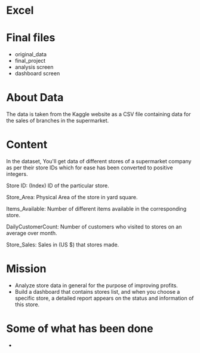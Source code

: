 # Excel

# Final files
- original_data
- final_project
- analysis screen
- dashboard screen

# About Data
The data is taken from the Kaggle website as a CSV file containing data for the sales of branches in the supermarket.

# Content
In the dataset, You'll get data of different stores of a supermarket company as per their store IDs which for ease has been converted to positive integers.

Store ID: (Index) ID of the particular store.

Store_Area: Physical Area of the store in yard square.

Items_Available: Number of different items available in the corresponding store.

DailyCustomerCount: Number of customers who visited to stores on an average over month.

Store_Sales: Sales in (US $) that stores made.

# Mission
- Analyze store data in general for the purpose of improving profits.
- Build a dashboard that contains stores list, and when you choose a specific store, a detailed report appears on the status and information of this store.

# Some of what has been done
- 
